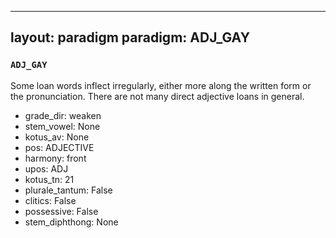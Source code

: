 
---
layout: paradigm
paradigm: ADJ_GAY
---
### ` ADJ_GAY `

Some loan words inflect irregularly, either more along the written form or the pronunciation. There are not many direct adjective loans in general.
* grade_dir: weaken
* stem_vowel: None
* kotus_av: None
* pos: ADJECTIVE
* harmony: front
* upos: ADJ
* kotus_tn: 21
* plurale_tantum: False
* clitics: False
* possessive: False
* stem_diphthong: None
